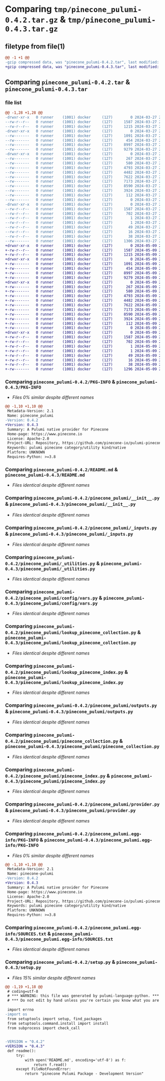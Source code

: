 # Comparing `tmp/pinecone_pulumi-0.4.2.tar.gz` & `tmp/pinecone_pulumi-0.4.3.tar.gz`

## filetype from file(1)

```diff
@@ -1 +1 @@
-gzip compressed data, was "pinecone_pulumi-0.4.2.tar", last modified: Wed Mar 27 23:28:57 2024, max compression
+gzip compressed data, was "pinecone_pulumi-0.4.3.tar", last modified: Thu May  9 21:27:06 2024, max compression
```

## Comparing `pinecone_pulumi-0.4.2.tar` & `pinecone_pulumi-0.4.3.tar`

### file list

```diff
@@ -1,28 +1,28 @@
-drwxr-xr-x   0 runner    (1001) docker     (127)        0 2024-03-27 23:28:57.650630 pinecone_pulumi-0.4.2/
--rw-r--r--   0 runner    (1001) docker     (127)     1587 2024-03-27 23:28:57.650630 pinecone_pulumi-0.4.2/PKG-INFO
--rw-r--r--   0 runner    (1001) docker     (127)     1215 2024-03-27 23:28:57.000000 pinecone_pulumi-0.4.2/README.md
-drwxr-xr-x   0 runner    (1001) docker     (127)        0 2024-03-27 23:28:57.650630 pinecone_pulumi-0.4.2/pinecone_pulumi/
--rw-------   0 runner    (1001) docker     (127)     1091 2024-03-27 23:28:57.000000 pinecone_pulumi-0.4.2/pinecone_pulumi/__init__.py
--rw-------   0 runner    (1001) docker     (127)      454 2024-03-27 23:28:57.000000 pinecone_pulumi-0.4.2/pinecone_pulumi/_enums.py
--rw-------   0 runner    (1001) docker     (127)     8997 2024-03-27 23:28:57.000000 pinecone_pulumi-0.4.2/pinecone_pulumi/_inputs.py
--rw-------   0 runner    (1001) docker     (127)     9279 2024-03-27 23:28:57.000000 pinecone_pulumi-0.4.2/pinecone_pulumi/_utilities.py
-drwxr-xr-x   0 runner    (1001) docker     (127)        0 2024-03-27 23:28:57.650630 pinecone_pulumi-0.4.2/pinecone_pulumi/config/
--rw-------   0 runner    (1001) docker     (127)      267 2024-03-27 23:28:57.000000 pinecone_pulumi-0.4.2/pinecone_pulumi/config/__init__.py
--rw-------   0 runner    (1001) docker     (127)      580 2024-03-27 23:28:57.000000 pinecone_pulumi-0.4.2/pinecone_pulumi/config/vars.py
--rw-------   0 runner    (1001) docker     (127)     4793 2024-03-27 23:28:57.000000 pinecone_pulumi-0.4.2/pinecone_pulumi/lookup_pinecone_collection.py
--rw-------   0 runner    (1001) docker     (127)     4482 2024-03-27 23:28:57.000000 pinecone_pulumi-0.4.2/pinecone_pulumi/lookup_pinecone_index.py
--rw-------   0 runner    (1001) docker     (127)     7622 2024-03-27 23:28:57.000000 pinecone_pulumi-0.4.2/pinecone_pulumi/outputs.py
--rw-------   0 runner    (1001) docker     (127)     7173 2024-03-27 23:28:57.000000 pinecone_pulumi-0.4.2/pinecone_pulumi/pinecone_collection.py
--rw-------   0 runner    (1001) docker     (127)     8590 2024-03-27 23:28:57.000000 pinecone_pulumi-0.4.2/pinecone_pulumi/pinecone_index.py
--rw-------   0 runner    (1001) docker     (127)     3924 2024-03-27 23:28:57.000000 pinecone_pulumi-0.4.2/pinecone_pulumi/provider.py
--rw-------   0 runner    (1001) docker     (127)      112 2024-03-27 23:28:57.000000 pinecone_pulumi-0.4.2/pinecone_pulumi/pulumi-plugin.json
--rw-------   0 runner    (1001) docker     (127)        0 2024-03-27 23:28:57.000000 pinecone_pulumi-0.4.2/pinecone_pulumi/py.typed
-drwxr-xr-x   0 runner    (1001) docker     (127)        0 2024-03-27 23:28:57.650630 pinecone_pulumi-0.4.2/pinecone_pulumi.egg-info/
--rw-r--r--   0 runner    (1001) docker     (127)     1587 2024-03-27 23:28:57.000000 pinecone_pulumi-0.4.2/pinecone_pulumi.egg-info/PKG-INFO
--rw-r--r--   0 runner    (1001) docker     (127)      702 2024-03-27 23:28:57.000000 pinecone_pulumi-0.4.2/pinecone_pulumi.egg-info/SOURCES.txt
--rw-r--r--   0 runner    (1001) docker     (127)        1 2024-03-27 23:28:57.000000 pinecone_pulumi-0.4.2/pinecone_pulumi.egg-info/dependency_links.txt
--rw-r--r--   0 runner    (1001) docker     (127)        1 2024-03-27 23:28:57.000000 pinecone_pulumi-0.4.2/pinecone_pulumi.egg-info/not-zip-safe
--rw-r--r--   0 runner    (1001) docker     (127)       49 2024-03-27 23:28:57.000000 pinecone_pulumi-0.4.2/pinecone_pulumi.egg-info/requires.txt
--rw-r--r--   0 runner    (1001) docker     (127)       16 2024-03-27 23:28:57.000000 pinecone_pulumi-0.4.2/pinecone_pulumi.egg-info/top_level.txt
--rw-r--r--   0 runner    (1001) docker     (127)       38 2024-03-27 23:28:57.650630 pinecone_pulumi-0.4.2/setup.cfg
--rw-------   0 runner    (1001) docker     (127)     1306 2024-03-27 23:28:57.000000 pinecone_pulumi-0.4.2/setup.py
+drwxr-xr-x   0 runner    (1001) docker     (127)        0 2024-05-09 21:27:06.836509 pinecone_pulumi-0.4.3/
+-rw-r--r--   0 runner    (1001) docker     (127)     1587 2024-05-09 21:27:06.836509 pinecone_pulumi-0.4.3/PKG-INFO
+-rw-r--r--   0 runner    (1001) docker     (127)     1215 2024-05-09 21:27:06.000000 pinecone_pulumi-0.4.3/README.md
+drwxr-xr-x   0 runner    (1001) docker     (127)        0 2024-05-09 21:27:06.836509 pinecone_pulumi-0.4.3/pinecone_pulumi/
+-rw-------   0 runner    (1001) docker     (127)     1091 2024-05-09 21:27:06.000000 pinecone_pulumi-0.4.3/pinecone_pulumi/__init__.py
+-rw-------   0 runner    (1001) docker     (127)      454 2024-05-09 21:27:06.000000 pinecone_pulumi-0.4.3/pinecone_pulumi/_enums.py
+-rw-------   0 runner    (1001) docker     (127)     8997 2024-05-09 21:27:06.000000 pinecone_pulumi-0.4.3/pinecone_pulumi/_inputs.py
+-rw-------   0 runner    (1001) docker     (127)     9279 2024-05-09 21:27:06.000000 pinecone_pulumi-0.4.3/pinecone_pulumi/_utilities.py
+drwxr-xr-x   0 runner    (1001) docker     (127)        0 2024-05-09 21:27:06.836509 pinecone_pulumi-0.4.3/pinecone_pulumi/config/
+-rw-------   0 runner    (1001) docker     (127)      267 2024-05-09 21:27:06.000000 pinecone_pulumi-0.4.3/pinecone_pulumi/config/__init__.py
+-rw-------   0 runner    (1001) docker     (127)      580 2024-05-09 21:27:06.000000 pinecone_pulumi-0.4.3/pinecone_pulumi/config/vars.py
+-rw-------   0 runner    (1001) docker     (127)     4793 2024-05-09 21:27:06.000000 pinecone_pulumi-0.4.3/pinecone_pulumi/lookup_pinecone_collection.py
+-rw-------   0 runner    (1001) docker     (127)     4482 2024-05-09 21:27:06.000000 pinecone_pulumi-0.4.3/pinecone_pulumi/lookup_pinecone_index.py
+-rw-------   0 runner    (1001) docker     (127)     7622 2024-05-09 21:27:06.000000 pinecone_pulumi-0.4.3/pinecone_pulumi/outputs.py
+-rw-------   0 runner    (1001) docker     (127)     7173 2024-05-09 21:27:06.000000 pinecone_pulumi-0.4.3/pinecone_pulumi/pinecone_collection.py
+-rw-------   0 runner    (1001) docker     (127)     8590 2024-05-09 21:27:06.000000 pinecone_pulumi-0.4.3/pinecone_pulumi/pinecone_index.py
+-rw-------   0 runner    (1001) docker     (127)     3924 2024-05-09 21:27:06.000000 pinecone_pulumi-0.4.3/pinecone_pulumi/provider.py
+-rw-------   0 runner    (1001) docker     (127)      112 2024-05-09 21:27:06.000000 pinecone_pulumi-0.4.3/pinecone_pulumi/pulumi-plugin.json
+-rw-------   0 runner    (1001) docker     (127)        0 2024-05-09 21:27:06.000000 pinecone_pulumi-0.4.3/pinecone_pulumi/py.typed
+drwxr-xr-x   0 runner    (1001) docker     (127)        0 2024-05-09 21:27:06.836509 pinecone_pulumi-0.4.3/pinecone_pulumi.egg-info/
+-rw-r--r--   0 runner    (1001) docker     (127)     1587 2024-05-09 21:27:06.000000 pinecone_pulumi-0.4.3/pinecone_pulumi.egg-info/PKG-INFO
+-rw-r--r--   0 runner    (1001) docker     (127)      702 2024-05-09 21:27:06.000000 pinecone_pulumi-0.4.3/pinecone_pulumi.egg-info/SOURCES.txt
+-rw-r--r--   0 runner    (1001) docker     (127)        1 2024-05-09 21:27:06.000000 pinecone_pulumi-0.4.3/pinecone_pulumi.egg-info/dependency_links.txt
+-rw-r--r--   0 runner    (1001) docker     (127)        1 2024-05-09 21:27:06.000000 pinecone_pulumi-0.4.3/pinecone_pulumi.egg-info/not-zip-safe
+-rw-r--r--   0 runner    (1001) docker     (127)       49 2024-05-09 21:27:06.000000 pinecone_pulumi-0.4.3/pinecone_pulumi.egg-info/requires.txt
+-rw-r--r--   0 runner    (1001) docker     (127)       16 2024-05-09 21:27:06.000000 pinecone_pulumi-0.4.3/pinecone_pulumi.egg-info/top_level.txt
+-rw-r--r--   0 runner    (1001) docker     (127)       38 2024-05-09 21:27:06.836509 pinecone_pulumi-0.4.3/setup.cfg
+-rw-------   0 runner    (1001) docker     (127)     1296 2024-05-09 21:27:06.000000 pinecone_pulumi-0.4.3/setup.py
```

### Comparing `pinecone_pulumi-0.4.2/PKG-INFO` & `pinecone_pulumi-0.4.3/PKG-INFO`

 * *Files 0% similar despite different names*

```diff
@@ -1,10 +1,10 @@
 Metadata-Version: 2.1
 Name: pinecone_pulumi
-Version: 0.4.2
+Version: 0.4.3
 Summary: A Pulumi native provider for Pinecone
 Home-page: https://www.pinecone.io
 License: Apache-2.0
 Project-URL: Repository, https://github.com/pinecone-io/pulumi-pinecone
 Keywords: pulumi pinecone category/utility kind/native
 Platform: UNKNOWN
 Requires-Python: >=3.8
```

### Comparing `pinecone_pulumi-0.4.2/README.md` & `pinecone_pulumi-0.4.3/README.md`

 * *Files identical despite different names*

### Comparing `pinecone_pulumi-0.4.2/pinecone_pulumi/__init__.py` & `pinecone_pulumi-0.4.3/pinecone_pulumi/__init__.py`

 * *Files identical despite different names*

### Comparing `pinecone_pulumi-0.4.2/pinecone_pulumi/_inputs.py` & `pinecone_pulumi-0.4.3/pinecone_pulumi/_inputs.py`

 * *Files identical despite different names*

### Comparing `pinecone_pulumi-0.4.2/pinecone_pulumi/_utilities.py` & `pinecone_pulumi-0.4.3/pinecone_pulumi/_utilities.py`

 * *Files identical despite different names*

### Comparing `pinecone_pulumi-0.4.2/pinecone_pulumi/config/vars.py` & `pinecone_pulumi-0.4.3/pinecone_pulumi/config/vars.py`

 * *Files identical despite different names*

### Comparing `pinecone_pulumi-0.4.2/pinecone_pulumi/lookup_pinecone_collection.py` & `pinecone_pulumi-0.4.3/pinecone_pulumi/lookup_pinecone_collection.py`

 * *Files identical despite different names*

### Comparing `pinecone_pulumi-0.4.2/pinecone_pulumi/lookup_pinecone_index.py` & `pinecone_pulumi-0.4.3/pinecone_pulumi/lookup_pinecone_index.py`

 * *Files identical despite different names*

### Comparing `pinecone_pulumi-0.4.2/pinecone_pulumi/outputs.py` & `pinecone_pulumi-0.4.3/pinecone_pulumi/outputs.py`

 * *Files identical despite different names*

### Comparing `pinecone_pulumi-0.4.2/pinecone_pulumi/pinecone_collection.py` & `pinecone_pulumi-0.4.3/pinecone_pulumi/pinecone_collection.py`

 * *Files identical despite different names*

### Comparing `pinecone_pulumi-0.4.2/pinecone_pulumi/pinecone_index.py` & `pinecone_pulumi-0.4.3/pinecone_pulumi/pinecone_index.py`

 * *Files identical despite different names*

### Comparing `pinecone_pulumi-0.4.2/pinecone_pulumi/provider.py` & `pinecone_pulumi-0.4.3/pinecone_pulumi/provider.py`

 * *Files identical despite different names*

### Comparing `pinecone_pulumi-0.4.2/pinecone_pulumi.egg-info/PKG-INFO` & `pinecone_pulumi-0.4.3/pinecone_pulumi.egg-info/PKG-INFO`

 * *Files 0% similar despite different names*

```diff
@@ -1,10 +1,10 @@
 Metadata-Version: 2.1
 Name: pinecone-pulumi
-Version: 0.4.2
+Version: 0.4.3
 Summary: A Pulumi native provider for Pinecone
 Home-page: https://www.pinecone.io
 License: Apache-2.0
 Project-URL: Repository, https://github.com/pinecone-io/pulumi-pinecone
 Keywords: pulumi pinecone category/utility kind/native
 Platform: UNKNOWN
 Requires-Python: >=3.8
```

### Comparing `pinecone_pulumi-0.4.2/pinecone_pulumi.egg-info/SOURCES.txt` & `pinecone_pulumi-0.4.3/pinecone_pulumi.egg-info/SOURCES.txt`

 * *Files identical despite different names*

### Comparing `pinecone_pulumi-0.4.2/setup.py` & `pinecone_pulumi-0.4.3/setup.py`

 * *Files 15% similar despite different names*

```diff
@@ -1,19 +1,18 @@
 # coding=utf-8
 # *** WARNING: this file was generated by pulumi-language-python. ***
 # *** Do not edit by hand unless you're certain you know what you are doing! ***
 
 import errno
-import os
 from setuptools import setup, find_packages
 from setuptools.command.install import install
 from subprocess import check_call
 
 
-VERSION = "0.4.2"
+VERSION = "0.4.3"
 def readme():
     try:
         with open('README.md', encoding='utf-8') as f:
             return f.read()
     except FileNotFoundError:
         return "pinecone Pulumi Package - Development Version"
```

